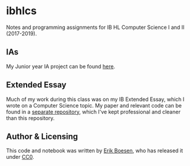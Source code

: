 # ibhlcs
Notes and programming assignments for IB HL Computer Science I and II (2017-2019).

## IAs
My Junior year IA project can be found [here](https://github.com/ErikBoesen/euler).

## Extended Essay
Much of my work during this class was on my IB Extended Essay, which I wrote on a Computer Science topic. My paper and relevant code can be found in a [separate repository](https://github.com/ErikBoesen/ee), which I've kept professional and cleaner than this repository.

## Author & Licensing
This code and notebook was written by [Erik Boesen](https://github.com/ErikBoesen), who has released it under [CC0](LICENSE).
